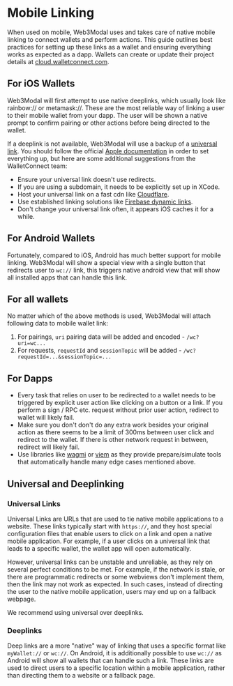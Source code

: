 # Mobile Linking

When used on mobile, Web3Modal uses and takes care of native mobile linking to connect wallets and perform actions. This guide outlines best practices for setting up these links as a wallet and ensuring everything works as expected as a dapp. Wallets can create or update their project details at [cloud.walletconnect.com](https://cloud.walletconnect.com/).

## For iOS Wallets

Web3Modal will first attempt to use native deeplinks, which usually look like rainbow:// or metamask://. These are the most reliable way of linking a user to their mobile wallet from your dapp. The user will be shown a native prompt to confirm pairing or other actions before being directed to the wallet.

If a deeplink is not available, Web3Modal will use a backup of a [universal link](https://developer.apple.com/ios/universal-links). You should follow the official [Apple documentation](https://developer.apple.com/documentation/xcode/allowing-apps-and-websites-to-link-to-your-content?language=objc) in order to set everything up, but here are some additional suggestions from the WalletConnect team:

- Ensure your universal link doesn't use redirects.
- If you are using a subdomain, it needs to be explicitly set up in XCode.
- Host your universal link on a fast cdn like [Cloudflare](https://cloudflare.com).
- Use established linking solutions like [Firebase dynamic links](https://firebase.google.com/docs/dynamic-links).
- Don't change your universal link often, it appears iOS caches it for a while.

## For Android Wallets

Fortunately, compared to iOS, Android has much better support for mobile linking. Web3Modal will show a special view with a single button that redirects user to `wc://` link, this triggers native android view that will show all installed apps that can handle this link.

## For all wallets

No matter which of the above methods is used, Web3Modal will attach following data to mobile wallet link:

1. For pairings, `uri` pairing data will be added and encoded - `/wc?uri=wc...`
2. For requests, `requestId` and `sessionTopic` will be added - `/wc?requestId=...&sessionTopic=...`

## For Dapps

- Every task that relies on user to be redirected to a wallet needs to be triggered by explicit user action like clicking on a button or a link. If you perform a sign / RPC etc. request without prior user action, redirect to wallet will likely fail.
- Make sure you don't don't do any extra work besides your original action as there seems to be a limit of 300ms between user click and redirect to the wallet. If there is other network request in between, redirect will likely fail.
- Use libraries like [wagmi](https://wagmi.sh) or [viem](https://viem.sh) as they provide prepare/simulate tools that automatically handle many edge cases mentioned above.

## Universal and Deeplinking

### Universal  Links

Universal Links are URLs that are used to tie native mobile applications to a website. These links typically start with `https://`, and they host special configuration files that enable users to click on a link and open a native mobile application. For example, if a user clicks on a universal link that leads to a specific wallet, the wallet app will open automatically.

However, universal links can be unstable and unreliable, as they rely on several perfect conditions to be met. For example, if the network is stale, or there are programmatic redirects or some webviews don't implement them, then the link may not work as expected. In such cases, instead of directing the user to the native mobile application, users may end up on a fallback webpage.

We recommend using universal over deeplinks.

### Deeplinks

Deep links are a more "native" way of linking that uses a specific format like `myWallet://` or `wc://`. On Android, it is additionally possible to use `wc://` as Android will show all wallets that can handle such a link. These links are used to direct users to a specific location within a mobile application, rather than directing them to a website or a fallback page.
